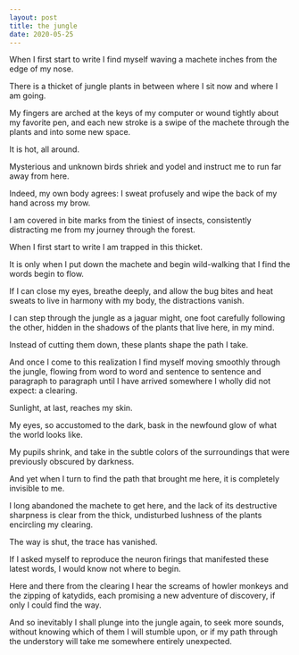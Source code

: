 ```yaml
---
layout: post
title: the jungle
date: 2020-05-25
---
```


When I first start to write I find myself waving a machete inches from the edge of my nose. 
	
There is a thicket of jungle plants in between where I sit now and where I am going. 

My fingers are arched at the keys of my computer or wound tightly about my favorite pen, and each new stroke is a swipe of the machete through the plants and into some new space. 

It is hot, all around. 

Mysterious and unknown birds shriek and yodel and instruct me to run far away from here. 

Indeed, my own body agrees: I sweat profusely and wipe the back of my hand across my brow. 

I am covered in bite marks from the tiniest of insects, consistently distracting me from my journey through the forest. 

When I first start to write I am trapped in this thicket.

	
It is only when I put down the machete and begin wild-walking that I find the words begin to flow. 

If I can close my eyes, breathe deeply, and allow the bug bites and heat sweats to live in harmony with my body, the distractions vanish. 

I can step through the jungle as a jaguar might, one foot carefully following the other, hidden in the shadows of the plants that live here, in my mind. 

Instead of cutting them down, these plants shape the path I take. 

And once I come to this realization I find myself moving smoothly through the jungle, flowing from word to word and sentence to sentence and paragraph to paragraph until I have arrived somewhere I wholly did not expect: a clearing. 

Sunlight, at last, reaches my skin. 

My eyes, so accustomed to the dark, bask in the newfound glow of what the world looks like. 

My pupils shrink, and take in the subtle colors of the surroundings that were previously obscured by darkness. 

And yet when I turn to find the path that brought me here, it is completely invisible to me. 

I long abandoned the machete to get here, and the lack of its destructive sharpness is clear from the thick, undisturbed lushness of the plants encircling my clearing. 

The way is shut, the trace has vanished. 

If I asked myself to reproduce the neuron firings that manifested these latest words, I would know not where to begin. 

	
Here and there from the clearing I hear the screams of howler monkeys and the zipping of katydids, each promising a new adventure of discovery, if only I could find the way. 

And so inevitably I shall plunge into the jungle again, to seek more sounds, without knowing which of them I will stumble upon, or if my path through the understory will take me somewhere entirely unexpected. 
